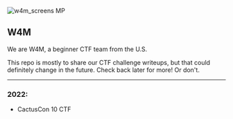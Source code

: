 ![w4m_screens MP](https://user-images.githubusercontent.com/99053331/152615009-1efc80e6-a6b2-4c10-a0d4-d98f788c3dc4.jpg)

## W4M

We are W4M, a beginner CTF team from the U.S. 

This repo is mostly to share our CTF challenge writeups, but that could definitely change in the future. Check back later for more! Or don't. 

***

### 2022:

- CactusCon 10 CTF

